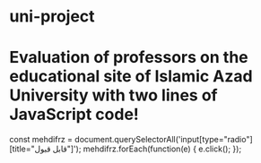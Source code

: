# uni-project
# Evaluation of professors on the educational site of Islamic Azad University with two lines of JavaScript code!

const mehdifrz = document.querySelectorAll('input[type="radio"][title="قابل قبول"]');
      mehdifrz.forEach(function(e) {
      e.click();
      });
